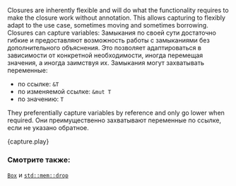 Closures are inherently flexible and will do what the functionality requires
to make the closure work without annotation. This allows capturing to
flexibly adapt to the use case, sometimes moving and sometimes borrowing.
Closures can capture variables:
Замыкания по своей сути достаточно гибкие и предоставляют возможность работы с
замыканиями без дополнительного объяснения. Это позволяет адаптироваться в
зависимости от конкретной необходимости, иногда перемещая значения, а иногда
заимствуя их.
Замыкания могут захватывать переменные:

* по ссылке: `&T`
* по изменяемой ссылке: `&mut T`
* по значению: `T`

They preferentially capture variables by reference and only go lower when
required.
Они преимущественно захватывают переменные по ссылке, если не указано обратное.

{capture.play}

### Смотрите также:

[`Box`][box] и [`std::mem::drop`][drop]

[box]: ../../std/box.html
[drop]: http://doc.rust-lang.org/std/mem/fn.drop.html
